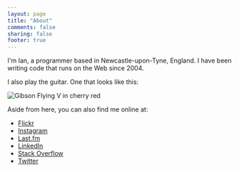 ```yaml
---
layout: page
title: "About"
comments: false
sharing: false
footer: true
---
```


I'm Ian, a programmer based in Newcastle-upon-Tyne, England. I have been writing code that runs on the Web since 2004.

I also play the guitar. One that looks like this:

![Gibson Flying V in cherry red](http://i203.photobucket.com/albums/aa311/mandoytz/GibsonFlyingV1968-DSVRCHCH1.jpg)

Aside from here, you can also find me online at:

* <a href="//www.flickr.com/ianoxley" rel="me" class="flickr">Flickr</a>
* <a href="http://instagram.com/ianoxley" rel="me" class="instagram">Instagram</a>
* <a href="http://www.last.fm/user/ijoxley" rel="me" class="lastfm">Last.fm</a>
* <a href="http://uk.linkedin.com/in/ianoxley" rel="me" class="linkedin">LinkedIn</a>
* <a href="http://stackoverflow.com/users/1904/ian-oxley" rel="me" class="stackoverflow">Stack Overflow</a>
* <a href="//twitter.com/ianoxley" rel="me" class="twitter">Twitter</a>
